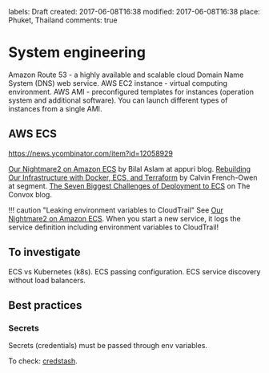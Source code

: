labels: Draft
created: 2017-06-08T16:38
modified: 2017-06-08T16:38
place: Phuket, Thailand
comments: true

# System engineering

Amazon Route 53 - a highly available and scalable cloud Domain Name System (DNS) web service.
AWS EC2 instance - virtual computing environment.
AWS AMI - preconfigured templates for instances (operation system and additional software). You can launch different types of instances from a single AMI.

## AWS ECS

https://news.ycombinator.com/item?id=12058929

[Our Nightmare2 on Amazon ECS](http://www.appuri.com/blog/-our-docker-nightmare-on-amazon-ecs/) by Bilal Aslam at appuri blog.
[Rebuilding Our Infrastructure with Docker, ECS, and Terraform](https://segment.com/blog/rebuilding-our-infrastructure/) by Calvin French-Owen at segment.
[The Seven Biggest Challenges of Deployment to ECS](https://convox.com/blog/ecs-challenges/) on The Convox blog.

!!! caution "Leaking environment variables to CloudTrail"
    See [Our Nightmare2 on Amazon ECS](http://www.appuri.com/blog/-our-docker-nightmare-on-amazon-ecs/). When you start a new service, it logs the service definition including environment variables to CloudTrail!

## To investigate

ECS vs Kubernetes (k8s).
ECS passing configuration.
ECS service discovery without load balancers.

## Best practices

### Secrets

Secrets (credentials) must be passed through env variables.

To check: [credstash](https://github.com/fugue/credstash).
